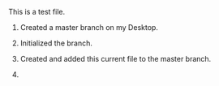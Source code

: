 This is a test file.

1. Created a master branch on my Desktop.

2. Initialized the branch.

3. Created and added this current file to the master branch.

4. 
